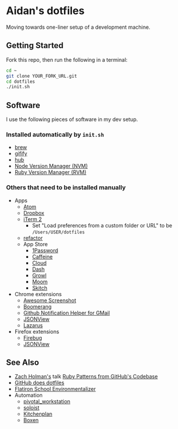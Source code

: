 # Aidan's dotfiles

Moving towards one-liner setup of a development machine.

## Getting Started

Fork this repo, then run the following in a terminal:

```bash
cd ~
git clone YOUR_FORK_URL.git
cd dotfiles
./init.sh
```

## Software

I use the following pieces of software in my dev setup.

### Installed automatically by `init.sh`

* [brew](http://mxcl.github.com/homebrew/)
* [gifify](https://github.com/jclem/gifify)
* [hub](https://hub.github.com)
* [Node Version Manager (NVM)](https://github.com/creationix/nvm)
* [Ruby Version Manager (RVM)](https://rvm.io)

### Others that need to be installed manually

* Apps
    - [Atom](http://atom.io)
    - [Dropbox](http://db.tt/y5bnAOst)
    - [iTerm 2](http://www.iterm2.com)
        - Set "Load preferences from a custom folder or URL" to be `/Users/USER/dotfiles`
    - [refactor](https://github.com/afeld/refactor)
    - App Store
        - [1Password](https://itunes.apple.com/us/app/1password-password-manager/id443987910?mt=12)
        - [Caffeine](http://itunes.apple.com/us/app/caffeine/id411246225)
        - [Cloud](http://itunes.apple.com/us/app/cloud/id417602904)
        - [Dash](https://itunes.apple.com/us/app/dash/id458034879)
        - [Growl](https://itunes.apple.com/us/app/growl/id467939042?mt=12)
        - [Moom](https://itunes.apple.com/us/app/moom/id419330170?mt=12)
        - [Skitch](https://itunes.apple.com/us/app/skitch/id425955336?mt=12)
* Chrome extensions
    - [Awesome Screenshot](https://chrome.google.com/webstore/detail/awesome-screenshot-captur/alelhddbbhepgpmgidjdcjakblofbmce)
    - [Boomerang](http://www.boomeranggmail.com/)
    - [Github Notification Helper for GMail](https://chrome.google.com/webstore/detail/github-notification-helpe/gmhijkhbpihfmkmhmcfebmlkaekgmaje)
    - [JSONView](https://chrome.google.com/webstore/detail/jsonview/chklaanhfefbnpoihckbnefhakgolnmc)
    - [Lazarus](https://chrome.google.com/webstore/detail/loljledaigphbcpfhfmgopdkppkifgno)
* Firefox extensions
    - [Firebug](https://www.getfirebug.com)
    - [JSONView](https://addons.mozilla.org/en-US/firefox/addon/jsonview/)

## See Also

* [Zach Holman's](http://zachholman.com/) talk [Ruby Patterns from GitHub's Codebase](http://speakerdeck.com/u/holman/p/ruby-patterns-from-githubs-codebase?slide=7)
* [GitHub does dotfiles](http://dotfiles.github.com)
* [Flatiron School Environmentalizer](https://github.com/flatiron-school/environmentalizer/)
* Automation
    - [pivotal_workstation](https://github.com/pivotal/pivotal_workstation)
    - [soloist](https://github.com/mkocher/soloist)
    - [Kitchenplan](https://github.com/kitchenplan/kitchenplan)
    - [Boxen](https://boxen.github.com)
